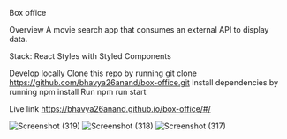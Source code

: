 Box office

Overview
A movie search app that consumes an external API to display data.

Stack:
React
Styles with Styled Components

Develop locally
Clone this repo by running git clone https://github.com/bhavya26anand/box-office.git
Install dependencies by running npm install
Run npm run start

Live link
https://bhavya26anand.github.io/box-office/#/

![Screenshot (319)](https://github.com/user-attachments/assets/353386ee-7916-492b-a44a-3e08318f244d)
![Screenshot (318)](https://github.com/user-attachments/assets/550900b9-b751-49d5-8935-03a6be4b078c)
![Screenshot (317)](https://github.com/user-attachments/assets/c17d848d-b724-465e-ba0b-79c564fa3fbf)

